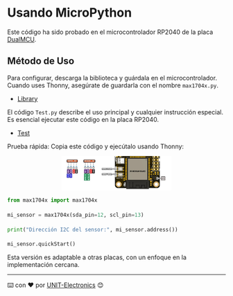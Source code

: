 # Usando MicroPython

Este código ha sido probado en el microcontrolador RP2040 de la placa [DualMCU](https://uelectronics.com/producto/unit-dualmcu-esp32-rp2040-tarjeta-de-desarrollo/).

## Método de Uso

Para configurar, descarga la biblioteca y guárdala en el microcontrolador. Cuando uses Thonny, asegúrate de guardarla con el nombre `max1704x.py`.

- [Library](./example/max1704x.py)


El código `Test.py` describe el uso principal y cualquier instrucción especial. Es esencial ejecutar este código en la placa RP2040.

- [Test](./example/Test.py)


Prueba rápida: Copia este código y ejecútalo usando Thonny:

<div align = "center">

<img src="../../images/qwiic.png" style="display: block; margin-left: auto; margin-right: auto; width: 50%;">

</div>

```python
from max1704x import max1704x

mi_sensor = max1704x(sda_pin=12, scl_pin=13)

print("Dirección I2C del sensor:", mi_sensor.address())

mi_sensor.quickStart()
```

Esta versión es adaptable a otras placas, con un enfoque en la implementación cercana.

---
⌨️ con ❤️ por [UNIT-Electronics](https://github.com/UNIT-Electronics) 😊